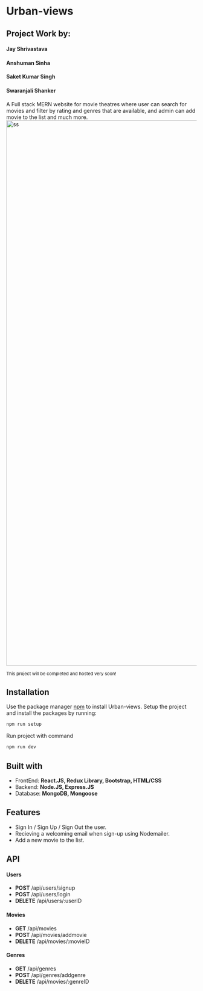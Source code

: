 # Urban-views

## Project Work by:
#### Jay Shrivastava
#### Anshuman Sinha
#### Saket Kumar Singh
#### Swaranjali Shanker


A Full stack MERN website for movie theatres where user can search for movies and filter by rating and genres that are available,
and admin can add movie to the list and much more.
<img width="1438" alt="ss" src="https://user-images.githubusercontent.com/25881325/67157291-7e05dc00-f32a-11e9-8d0e-00e6ecda5b7d.png">

<small>This project will be completed and hosted very soon! </small>

<h2>Installation </h2>

Use the package manager [npm](https://www.npmjs.com/) to install Urban-views.
Setup the project and install the packages by running: 
```bash
npm run setup
```
 Run project with command
```bash
npm run dev
```
 
<h2> Built with  </h2>
<ul>
  <li>FrontEnd: <b> React.JS, Redux Library, Bootstrap, HTML/CSS </b></li>
  <li>Backend:  <b> Node.JS, Express.JS </b> </li>
  <li>Database: <b> MongoDB, Mongoose </b> </li>
</ul>

<h2> Features </h2>
<ul>
  <li> Sign In / Sign Up / Sign Out the user. </li>
  <li> Recieving a welcoming email when sign-up using Nodemailer. </li>
  <li> Add a new movie to the list.</li>
</ul>



<h2> API </h2>
<h4> Users </h4>
<ul>
  <li> <b>POST</b> /api/users/signup </li>
  <li> <b>POST</b>  /api/users/login  </li>
  <li> <b>DELETE</b>  /api/users/:userID </li>
</ul>

<h4> Movies </h4>
<ul>
  <li> <b>GET</b> /api/movies </li>
  <li> <b>POST</b> /api/movies/addmovie </li>
  <li> <b>DELETE</b> /api/movies/:movieID </li>
</ul>

<h4> Genres </h4>
<ul>
  <li> <b>GET</b> /api/genres </li>
  <li> <b>POST</b> /api/genres/addgenre </li>
  <li> <b>DELETE</b> /api/movies/:genreID </li>
</ul>
